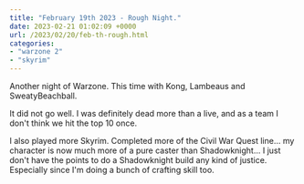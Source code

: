 ```yaml
---
title: "February 19th 2023 - Rough Night."
date: 2023-02-21 01:02:09 +0000
url: /2023/02/20/feb-th-rough.html
categories:
- "warzone 2"
- "skyrim"
---
```

Another night of Warzone. This time with Kong, Lambeaus and SweatyBeachball.   

It did not go well.  I was definitely dead more than a live, and as a team I don't think we hit the top 10 once.  

I also played more Skyrim. Completed more of the Civil War Quest line...  my character is now much more of a pure caster than Shadowknight... I just don't have the points to do a Shadowknight build any kind of justice.  Especially since I'm doing a bunch of crafting skill too.